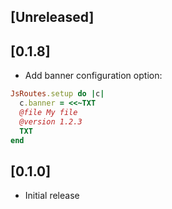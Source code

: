## [Unreleased]

## [0.1.8]

* Add banner configuration option:

``` ruby
JsRoutes.setup do |c|
  c.banner = <<~TXT
  @file My file
  @version 1.2.3
  TXT
end
```

## [0.1.0]

- Initial release
